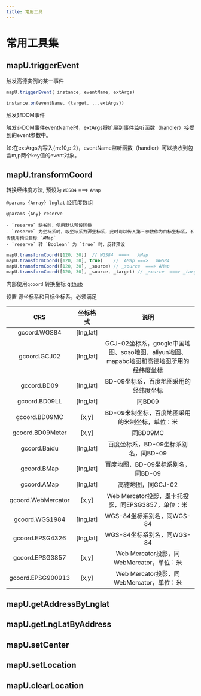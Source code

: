 ```yaml
---
title: 常用工具
---
```


# 常用工具集

## mapU.triggerEvent

触发高德实例的某一事件

```javascript
mapU.triggerEvent( instance, eventName, extArgs)

instance.on(eventName, {target, ...extArgs})
```

触发非DOM事件

触发非DOM事件eventName时，extArgs将扩展到事件监听函数（handler）接受到的event参数中。

如:在extArgs内写入{m:10,p:2}，eventName监听函数（handler）可以接收到包含m,p两个key值的event对象。



## mapU.transformCoord

转换经纬度方法, 预设为 `WGS84`  ===>   `AMap`

`@params {Array} lnglat` 经纬度数组

`@params {Any} reserve` 

    - `reserve` 缺省时，使用默认预设转换
    - `reserve` 为坐标系时，取坐标系为源坐标系，此时可以传入第三参数作为目标坐标系，不传使用预设目标 `AMap`
    - `reserve` 转 `Boolean` 为 `true` 时，反转预设

 
```javascript
mapU.transformCoord([120, 30])  // WGS84  ===>   AMap
mapU.transformCoord([120, 30], true)    //  AMap ===>   WGS84
mapU.transformCoord([120, 30], _source) // _source  ===> AMap
mapU.transformCoord([120, 30], _source, _target) // _source  ===> _target
```




内部使用`gcoord` 转换坐标 [github](https://github.com/hujiulong/gcoord)

设置 源坐标系和目标坐标系，必须满足

|CRS          |  	坐标格式|	说明  |
| :--: | :--: | :--: |
|gcoord.WGS84|	[lng,lat]|	|WGS-84坐标系，GPS设备获取的经纬度坐标|
|gcoord.GCJ02	|[lng,lat]|	GCJ-02坐标系，google中国地图、soso地图、aliyun地图、mapabc地图和高德地图所用的经纬度坐标
|gcoord.BD09	|[lng,lat]|	BD-09坐标系，百度地图采用的经纬度坐标|
|gcoord.BD09LL	|[lng,lat]|	同BD09|
|gcoord.BD09MC	|[x,y]|	BD-09米制坐标，百度地图采用的米制坐标，单位：米|
|gcoord.BD09Meter	|[x,y]|	同BD09MC|
|gcoord.Baidu	|[lng,lat]|	百度坐标系，BD-09坐标系别名，同BD-09|
|gcoord.BMap	|[lng,lat]|	百度地图，BD-09坐标系别名，同BD-09|
|gcoord.AMap	|[lng,lat]|	高德地图，同GCJ-02|
|gcoord.WebMercator	|[x,y]|	Web Mercator投影，墨卡托投影，同EPSG3857，单位：米|
|gcoord.WGS1984	|[lng,lat]|	WGS-84坐标系别名，同WGS-84|
|gcoord.EPSG4326	|[lng,lat]|	WGS-84坐标系别名，同WGS-84|
|gcoord.EPSG3857	|[x,y]|	Web Mercator投影，同WebMercator，单位：米|
|gcoord.EPSG900913	|[x,y]|	Web Mercator投影，同WebMercator，单位：米|




## mapU.getAddressByLnglat




## mapU.getLngLatByAddress


## mapU.setCenter


## mapU.setLocation


## mapU.clearLocation


